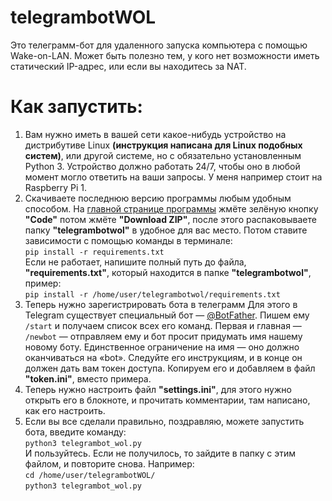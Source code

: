 # telegrambotWOL
Это телеграмм-бот для удаленного запуска компьютера с помощью Wake-on-LAN. Может быть полезно тем, у кого нет возможности иметь статический IP-адрес, или если вы находитесь за NAT.

# Как запустить: 
1. Вам нужно иметь в вашей сети какое-нибудь устройство на дистрибутиве Linux <b>(инструкция написана для Linux подобных систем)</b>, или другой системе,
но с обязательно установленным Python 3. Устройство должно работать 24/7, чтобы оно в любой момент могло ответить на ваши запросы.
У меня например стоит на Raspberry Pi 1.
2. Скачиваете последнюю версию программы любым удобным способом.
На <a href="https://github.com/Nveran/telegrambotWOL">главной странице программы</a> жмёте зелёную кнопку <b>"Code"</b> потом жмёте <b>"Download ZIP"</b>, после этого распаковываете папку <b>"telegrambotwol"</b> в удобное для вас место.
Потом ставите зависимости с помощью команды в терминале: <br>
`pip install -r requirements.txt` <br>
Если не работает, напишите полный путь до файла, <b>"requirements.txt"</b>, который находится в папке <b>"telegrambotwol"</b>, пример: <br>
`pip install -r /home/user/telegrambotwol/requirements.txt` <br>
3. Теперь нужно зарегистрировать бота в телеграмм
Для этого в Telegram существует специальный бот — <a href="https://t.me/BotFather">@BotFather</a>.
Пишем ему `/start` и получаем список всех его команд.
Первая и главная — `/newbot` — отправляем ему и бот просит придумать имя нашему новому боту. Единственное ограничение на имя — оно должно оканчиваться на «bot».
Следуйте его инструкциям, и в конце он должен дать вам токен доступа. Копируем его и добавляем в файл <b>"token.ini"</b>, вместо примера.
4. Теперь нужно настроить файл <b>"settings.ini"</b>, для этого нужно открыть его в блокноте, и прочитать комментарии, там написано, как его настроить.
5. Если вы все сделали правильно, поздравляю, можете запустить бота, введите команду: <br>
`python3 telegrambot_wol.py` <br>
И пользуйтесь. Если не получилось, то зайдите в папку с этим файлом, и повторите снова. Например: <br>
`cd /home/user/telegrambotWOL/` <br>
`python3 telegrambot_wol.py` <br>
